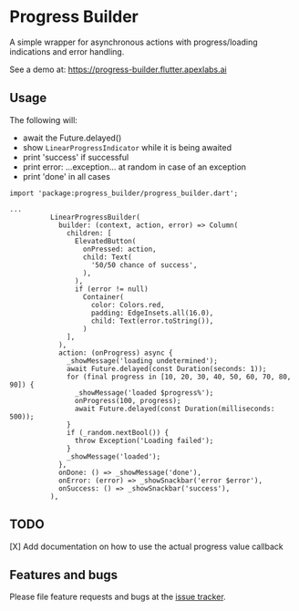 # Progress Builder

A simple wrapper for asynchronous actions with progress/loading indications and error handling.

See a demo at: https://progress-builder.flutter.apexlabs.ai

## Usage

The following will:
* await the Future.delayed()
* show `LinearProgressIndicator` while it is being awaited
* print 'success' if successful
* print error: ...exception... at random in case of an exception
* print 'done' in all cases

```
import 'package:progress_builder/progress_builder.dart';

...
          LinearProgressBuilder(
            builder: (context, action, error) => Column(
              children: [
                ElevatedButton(
                  onPressed: action,
                  child: Text(
                    '50/50 chance of success',
                  ),
                ),
                if (error != null)
                  Container(
                    color: Colors.red,
                    padding: EdgeInsets.all(16.0),
                    child: Text(error.toString()),
                  )
              ],
            ),
            action: (onProgress) async {
              _showMessage('loading undetermined');
              await Future.delayed(const Duration(seconds: 1));
              for (final progress in [10, 20, 30, 40, 50, 60, 70, 80, 90]) {
                _showMessage('loaded $progress%');
                onProgress(100, progress);
                await Future.delayed(const Duration(milliseconds: 500));
              }
              if (_random.nextBool()) {
                throw Exception('Loading failed');
              }
              _showMessage('loaded');
            },
            onDone: () => _showMessage('done'),
            onError: (error) => _showSnackbar('error $error'),
            onSuccess: () => _showSnackbar('success'),
          ),
```

## TODO
[X] Add documentation on how to use the actual progress value callback

## Features and bugs

Please file feature requests and bugs at the [issue tracker][tracker].

[tracker]: https://github.com/apexlabs-ai/progress_builder/issues
